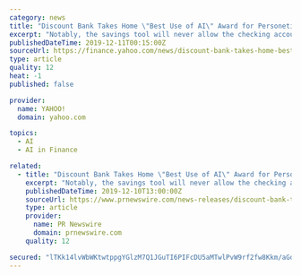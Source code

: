 ```yaml
---
category: news
title: "Discount Bank Takes Home \"Best Use of AI\" Award for Personetics Powered Auto-Saving Program at RBI European Awards"
excerpt: "Notably, the savings tool will never allow the checking account to slip into overdraft. \"Digital innovation and customer success have always been driving forces for Discount Bank, and our Fintech and AI partnerships have helped us bring a new level of service to our customers,\" said Arik Frishman, EVP, Head of digital & data at Discount Bank."
publishedDateTime: 2019-12-11T00:15:00Z
sourceUrl: https://finance.yahoo.com/news/discount-bank-takes-home-best-140000338.html
type: article
quality: 12
heat: -1
published: false

provider:
  name: YAHOO!
  domain: yahoo.com

topics:
  - AI
  - AI in Finance

related:
  - title: "Discount Bank Takes Home \"Best Use of AI\" Award for Personetics Powered Auto-Saving Program at RBI European Awards"
    excerpt: "Notably, the savings tool will never allow the checking account to slip into overdraft. \"Digital innovation and customer success have always been driving forces for Discount Bank, and our Fintech and AI partnerships have helped us bring a new level of service to our customers,\" said Arik Frishman, EVP, Head of digital & data at Discount Bank."
    publishedDateTime: 2019-12-10T13:00:00Z
    sourceUrl: https://www.prnewswire.com/news-releases/discount-bank-takes-home-best-use-of-ai-award-for-personetics-powered-auto-saving-program-at-rbi-european-awards-300972169.html
    type: article
    provider:
      name: PR Newswire
      domain: prnewswire.com
    quality: 12

secured: "lTKk14lvWbWKtwtppgYGlzM7Q1JGuTI6PIFcDU5aMTwlPvW9rf2fw8Kkm/aGdTcVZoX8Wbnhenn8qJfdDUrwnT8TByUTs7yV/WUB8v5jryA/QSxnOh8zX4O6sL4qfAakSTfUcbhCtztTtYuRAdRtnXD+9/eT6693rL01EIQhEa7+Dp2nsdqs/YMiT2qEqY1F6yt3Zc6OwEreWpwC+ItmfmyJMNfAOG1Vwg3e/mOTwWCThZIJ1MFF0fmY27zik4QBZdELCrw8+w/4QQzeQbc2EQ==;SWybSxB8qSuuOGzCXDhwKQ=="
---
```


